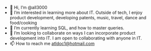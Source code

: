 - 👋 Hi, I’m @all3000
- 👀 I’m interested in learning more about IT. Outside of tech, I enjoy product development, developing patents, music, travel, dance and food/cooking
- 🌱 I’m currently learning SQL, and how to master queries.
- 💞️ I’m looking to collaborate on ways I can incorporate product development into IT. I am open to collaborating with anyone in IT.
- 📫 How to reach me atldoc1@hotmail.com

<!---
all3000/all3000 is a ✨ special ✨ repository because its `README.md` (this file) appears on your GitHub profile.
You can click the Preview link to take a look at your changes.
--->
